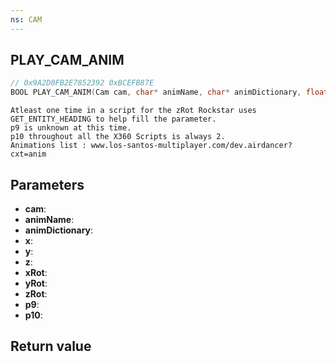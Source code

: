 ```yaml
---
ns: CAM
---
```

## PLAY_CAM_ANIM

```c
// 0x9A2D0FB2E7852392 0xBCEFB87E
BOOL PLAY_CAM_ANIM(Cam cam, char* animName, char* animDictionary, float x, float y, float z, float xRot, float yRot, float zRot, BOOL p9, int p10);
```

```
Atleast one time in a script for the zRot Rockstar uses GET_ENTITY_HEADING to help fill the parameter.  
p9 is unknown at this time.  
p10 throughout all the X360 Scripts is always 2.  
Animations list : www.los-santos-multiplayer.com/dev.airdancer?cxt=anim  
```

## Parameters
* **cam**: 
* **animName**: 
* **animDictionary**: 
* **x**: 
* **y**: 
* **z**: 
* **xRot**: 
* **yRot**: 
* **zRot**: 
* **p9**: 
* **p10**: 

## Return value
